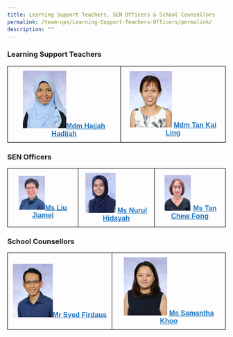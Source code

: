 ```yaml
---
title: Learning Support Teachers, SEN Officers & School Counsellors
permalink: /team-ups/Learning-Support-Teachers-Officers/permalink/
description: ""
---
```

### **Learning Support Teachers**

<style type="text/css">
.tg  {border-collapse:collapse;border-spacing:0;}
.tg td{border-color:black;border-style:solid;border-width:1px;font-family:Arial, sans-serif;font-size:16px;
  overflow:hidden;padding:10px 5px;word-break:normal;}
.tg th{border-color:black;border-style:solid;border-width:1px;font-family:Arial, sans-serif;font-size:16px;
  font-weight:normal;overflow:hidden;padding:10px 5px;word-break:normal;}
.tg .tg-f4yw{background-color:#FFF;text-align:center;vertical-align:middle}
.tg .tg-vgmr{background-color:#;text-align:center;vertical-align:middle}
</style>
<table class="tg">
<thead>
  <tr>
    <td colspan="2" class="tg-vgmr"><img style="width:40%" src="/images/Our%20Team%20UPS/Learning%20Support%20Teachers/mdm%20hajjah%20hadijah%20bte%20haji%20sa'at.jpg"><span style="font-weight:bold"><a rel="noopener noreferrer" target="_blank" href="mailto:hajjah_hadijah_haji_saat@schools.gov.sg"><span style="text-decoration:underline;color:#1E73BE;background-color:transparent">Mdm Hajjah Hadijah</span></a></span></td>
    <td class="tg-vgmr"><img style="width:42%" src="/images/Our%20Team%20UPS/Learning%20Support%20Teachers/mdm%20tan%20kai%20ling.jpg">
			<span style="font-weight:bold"><a rel="noopener noreferrer" target="_blank" href="mailto:tan_kai_ling@schools.gov.sg"><span style="text-decoration:underline;color:#1E73BE;background-color:transparent">Mdm Tan Kai Ling</span></a></span><br>
		</td>
	</tr>
</thead>
</table>

### **SEN Officers**

<style type="text/css">
.tg  {border-collapse:collapse;border-spacing:0;}
.tg td{border-color:black;border-style:solid;border-width:1px;font-family:Arial, sans-serif;font-size:16px;
  overflow:hidden;padding:10px 5px;word-break:normal;}
.tg th{border-color:black;border-style:solid;border-width:1px;font-family:Arial, sans-serif;font-size:16px;
  font-weight:normal;overflow:hidden;padding:10px 5px;word-break:normal;}
.tg .tg-f4yw{background-color:#FFF;text-align:center;vertical-align:middle}
.tg .tg-vgmr{background-color:#;text-align:center;vertical-align:middle}
</style>
<table class="tg">
<thead>
  <tr>
    <td colspan="2" class="tg-vgmr"><img style="width:40%" src="/images/Our%20Team%20UPS/SEN%20Officer%20&amp;%20Councillors/Jiamei%20SENO.png"><span style="font-weight:bold"><a rel="noopener noreferrer" target="_blank" href="mailto:liu_jiamei@schools.gov.sg"><span style="text-decoration:underline;color:#1E73BE;background-color:transparent">Ms Liu Jiamei</span></a></span></td>
    <td class="tg-vgmr"><img style="width:42%" src="/images/Our%20Team%20UPS/SEN%20Officer%20&amp;%20Councillors/MS%20NURUL%20HIDAYAH%20BINTE%20NASRI.jpg">
			<span style="font-weight:bold"><a rel="noopener noreferrer" target="_blank" href="mailto:nurul_hidayah_nasri@schools.gov.sg"><span style="text-decoration:underline;color:#1E73BE;background-color:transparent">Ms Nurul Hidayah</span></a></span><br>
		</td>
		<td class="tg-vgmr"><img style="width:42%" src="/images/Our%20Team%20UPS/SEN%20Officer%20&amp;%20Councillors/chew%20fong.png">
			<span style="font-weight:bold"><a rel="noopener noreferrer" target="_blank" href="mailto:tan_chew_fong@schools.gov.sg"><span style="text-decoration:underline;color:#1E73BE;background-color:transparent">Ms Tan Chew Fong</span></a></span><br>
		</td>
	</tr>
</thead>
</table>

### **School Counsellors**

<style type="text/css">
.tg  {border-collapse:collapse;border-spacing:0;}
.tg td{border-color:black;border-style:solid;border-width:1px;font-family:Arial, sans-serif;font-size:16px;
  overflow:hidden;padding:10px 5px;word-break:normal;}
.tg th{border-color:black;border-style:solid;border-width:1px;font-family:Arial, sans-serif;font-size:16px;
  font-weight:normal;overflow:hidden;padding:10px 5px;word-break:normal;}
.tg .tg-f4yw{background-color:#FFF;text-align:center;vertical-align:middle}
.tg .tg-vgmr{background-color:#;text-align:center;vertical-align:middle}
</style>
<table class="tg">
<thead>
  <tr>
    <td colspan="2" class="tg-vgmr"><img style="width:40%" src="/images/Our%20Team%20UPS/SEN%20Officer%20&amp;%20Councillors/mr%20syed%20firdauz.jpg"><span style="font-weight:bold"><a rel="noopener noreferrer" target="_blank" href="mailto:syed_firdauz_syed_yasin@schools.gov.sg"><span style="text-decoration:underline;color:#1E73BE;background-color:transparent">Mr Syed Firdaus</span></a></span></td>
    <td class="tg-vgmr"><img style="width:40%" src="/images/Our%20Team%20UPS/SEN%20Officer%20&amp;%20Councillors/ms%20samantha%20khoo%20(1).jpg">
			<span style="font-weight:bold"><a rel="noopener noreferrer" target="_blank" href="mailto:khoo_shi_min@schools.gov.sg"><span style="text-decoration:underline;color:#1E73BE;background-color:transparent">Ms Samantha Khoo</span></a></span><br>
		</td>
	</tr>
</thead>
</table>